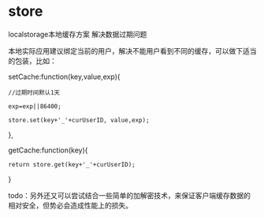 # store
localstorage本地缓存方案 解决数据过期问题

本地实际应用建议绑定当前的用户，解决不能用户看到不同的缓存，可以做下适当的包装，比如：

setCache:function(key,value,exp){

    //过期时间默认1天
    
    exp=exp||86400;
    
    store.set(key+'_'+curUserID, value,exp);
    
},

getCache:function(key){

    return store.get(key+'_'+curUserID);
    
}


todo：另外还又可以尝试结合一些简单的加解密技术，来保证客户端缓存数据的相对安全，但势必会造成性能上的损失。

